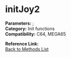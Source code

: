 # initJoy2

**Parameters:** ;  
**Category:** Init functions  
**Compatibility:** C64, MEGA65  

**Reference Link:**  
[Back to Methods List](../../SUMMARY.md)
